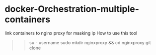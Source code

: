 # docker-Orchestration-multiple-containers
link containers to nginx proxy for masking ip
How to use this tool
>>su - username
>>sudo mkdir nginxproxy && cd nginxproxy
>>git clone 
